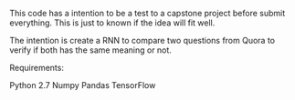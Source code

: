 This code has a intention to be a test to a capstone project before
submit everything. This is just to known if the idea will fit well.

The intention is create a RNN to compare two questions from Quora to
verify if both has the same meaning or not.

Requirements:

Python 2.7
Numpy
Pandas
TensorFlow

